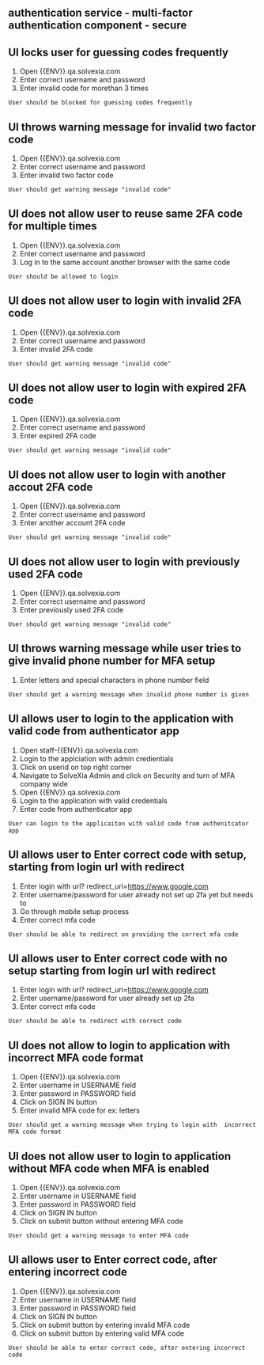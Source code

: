 ## authentication service - multi-factor authentication component - secure

## UI locks user for guessing codes frequently

1. Open {{ENV}}.qa.solvexia.com
2. Enter correct username and password
3. Enter invalid code for morethan 3 times

`User should be blocked for guessing codes frequently`

## UI throws warning message for invalid two factor code

1. Open {{ENV}}.qa.solvexia.com
2. Enter correct username and password
3. Enter invalid two factor code 

`User should get warning message "invalid code"`

## UI does not allow user to reuse same 2FA code for multiple times

1. Open {{ENV}}.qa.solvexia.com 
2. Enter correct username and password
3. Log in to the same account another browser with the same code

`User should be allowed to login `

## UI does not allow user to login with invalid 2FA code

1. Open {{ENV}}.qa.solvexia.com 
2. Enter correct username and password
3. Enter invalid 2FA code 

`User should get warning message "invalid code"`

## UI does not allow user to login with expired 2FA code

1. Open {{ENV}}.qa.solvexia.com 
2. Enter correct username and password
3. Enter expired 2FA code 

`User should get warning message "invalid code"`

## UI does not allow user to login with another accout 2FA code

1. Open {{ENV}}.qa.solvexia.com 
2. Enter correct username and password
3. Enter another account 2FA code 

`User should get warning message "invalid code"`

## UI does not allow user to login  with previously used  2FA code

1. Open {{ENV}}.qa.solvexia.com 
2. Enter correct username and password
3. Enter previously used 2FA code 

`User should get warning message "invalid code"`

## UI throws warning message while user tries to give invalid phone number for MFA setup

1. Enter letters and special characters in phone number field

`User should get a warning message when invalid phone number is given`

## UI allows user to login to the application with valid code from authenticator app

1. Open staff-{{ENV}}.qa.solvexia.com
2. Login to the applciation with admin credientials 
3. Click on userid on top right corner
4. Navigate to  SolveXia Admin and click on Security and turn of MFA company wide 
5. Open {{ENV}}.qa.solvexia.com
6. Login to the application with valid credentials
7. Enter code from authenticator app

`User can login to the applicaiton with valid code from authenitcator app`

## UI allows user to Enter correct code with setup, starting from login url with redirect 

1. Enter login with url? redirect_uri=https://www.google.com
2. Enter username/password for user already not set up 2fa yet but needs to
3. Go through mobile setup process
4. Enter correct mfa code

`User should be able to redirect on providing the correct mfa code `

##  UI allows user to Enter correct code with no setup starting from login url with redirect

1. Enter login with url? redirect_uri=https://www.google.com
2. Enter username/password for user already set up 2fa 
3. Enter correct mfa code

`User should be able to redirect with correct code `

## UI does not allow to login to application with incorrect MFA code format

1. Open {{ENV}}.qa.solvexia.com
2. Enter username in USERNAME field
3. Enter password in PASSWORD field
4. Click on SIGN IN button 
5. Enter invalid MFA code for ex: letters

`User should get a warning message when trying to login with  incorrect MFA code format`

## UI does not allow user to login to application without MFA code when MFA is enabled

1. Open {{ENV}}.qa.solvexia.com
2. Enter username in USERNAME field
3. Enter password in PASSWORD field
4. Click on SIGN IN button 
5. Click on submit button without entering MFA code

`User should get a warning message to enter MFA code`

## UI allows user to Enter correct code, after entering incorrect code
 
1. Open {{ENV}}.qa.solvexia.com
2. Enter username in USERNAME field
3. Enter password in PASSWORD field
4. Click on SIGN IN button 
5. Click on submit button by entering invalid MFA code
6. Click on submit button by entering valid MFA code

`User should be able to enter correct code, after entering incorrect code`


 
 


